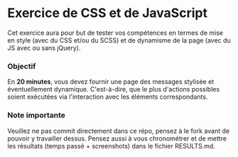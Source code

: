 # Exercice de CSS et de JavaScript

Cet exercice aura pour but de tester vos compétences en termes de mise en style (avec du CSS et/ou du SCSS) et de dynamisme de la page (avec du JS avec ou sans jQuery).

### Objectif

En **20 minutes**, vous devez fournir une page des messages stylisée et éventuellement dynamique. C'est-à-dire, que le plus d'actions possibles soient exécutées via l'interaction avec les éléments correspondants.

### Note importante

Veuillez ne pas commit directement dans ce répo, pensez à le fork avant de pouvoir y travailler dessus. Pensez aussi à vous chronométrer et de mettre les résultats (temps passé + screenshots) dans le fichier RESULTS.md.
